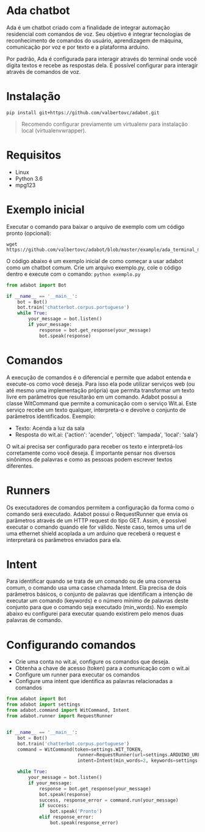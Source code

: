 # Ada chatbot

Ada é um chatbot criado com a finalidade de integrar automação residencial com comandos de voz.
Seu objetivo é integrar tecnologias de reconhecimento de comandos do usuário, aprendizagem de
máquina, comunicação por voz e por texto e a plataforma arduino.

Por padrão, Ada é configurada para interagir através do terminal onde você digita textos e
recebe as respostas dela. É possível configurar para interagir através de comandos de voz.

# Instalação

```shell
pip install git+https://github.com/valbertovc/adabot.git
```

> Recomendo configurar previamente um virtualenv para instalação local (virtualenvwrapper).

# Requisitos

- Linux
- Python 3.6
- mpg123

# Exemplo inicial

Executar o comando para baixar o arquivo de exemplo com um código pronto (opcional):

```shell
wget https://github.com/valbertovc/adabot/blob/master/example/ada_terminal_mode.py
```

O código abaixo é um exemplo inicial de como começar a usar adabot como um chatbot comum. Crie um arquivo exemplo.py,
 cole o código dentro e execute com o comando: `python exemplo.py`

```python
from adabot import Bot

if __name__ == '__main__':
    bot = Bot()
    bot.train('chatterbot.corpus.portuguese')
    while True:
        your_message = bot.listen()
        if your_message:
            response = bot.get_response(your_message)
            bot.speak(response)
```

# Comandos

A execução de comandos é o diferencial e permite que adabot entenda e execute-os como você deseja. Para isso
ela pode utilizar serviços web (ou até mesmo uma implementação própria) que permita transformar um texto livre em
parâmetros que resultarão em um comando. Adabot possui a classe WitCommand que permite a comunicação com o serviço
Wit.ai. Este serviço recebe um texto qualquer, interpreta-o e devolve o conjunto de parâmetros identificados. Exemplo:

- Texto: Acenda a luz da sala
- Resposta do wit.ai: {'action': 'acender', 'object': 'lampada', 'local': 'sala'}

O wit.ai precisa ser configurado para receber os texto e interpretá-los corretamente como você deseja. É importante
pensar nos diversos sinônimos de palavras e como as pessoas podem escrever textos diferentes.

# Runners

Os executadores de comandos permitem a configuração da forma como o comando será executado. Adabot possui o
RequestRunner que envia os parâmetros através de um HTTP request do tipo GET. Assim, é possível executar o
comando quando ele for válido. Neste caso, temos uma url de uma ethernet shield acoplada a um arduino que receberá
o request e interpretará os parâmetros enviados para ela.

# Intent

Para identificar quando se trata de um comando ou de uma conversa comum, o comando usa uma casse chamada Intent.
Ela precisa de dois parâmetros básicos, o conjunto de palavras que identificam a intenção de executar um comando
(keywords) e o número mínimo de palavras deste conjunto para que o comando seja executado (min_words). No exemplo
abaixo eu configurei para executar quando existirem pelo menos duas palavras de comando.

# Configurando comandos

- Crie uma conta no wit.ai, configure os comandos que deseja.
- Obtenha a chave de acesso (token) para a comunicação com o wit.ai
- Configure um runner para executar os comandos
- Configure uma intent que identifica as palavras relacionadas a comandos


```python
from adabot import Bot
from adabot import settings
from adabot.command import WitCommand, Intent
from adabot.runner import RequestRunner


if __name__ == '__main__':
    bot = Bot()
    bot.train('chatterbot.corpus.portuguese')
    command = WitCommand(token=settings.WIT_TOKEN,
                          runner=RequestRunner(url=settings.ARDUINO_URL),
                          intent=Intent(min_words=2, keywords=settings.INTENT_WORDS))

    while True:
        your_message = bot.listen()
        if your_message:
            response = bot.get_response(your_message)
            bot.speak(response)
            success, response_error = command.run(your_message)
            if success:
                bot.speak('Pronto')
            elif response_error:
                bot.speak(response_error)
```
